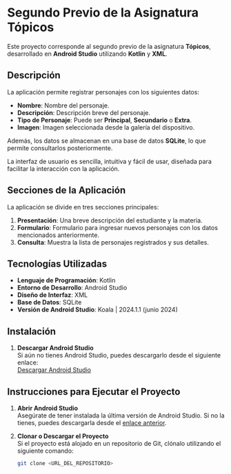 # Segundo Previo de la Asignatura Tópicos

Este proyecto corresponde al segundo previo de la asignatura **Tópicos**, desarrollado en **Android Studio** utilizando **Kotlin** y **XML**.

## Descripción

La aplicación permite registrar personajes con los siguientes datos:

- **Nombre**: Nombre del personaje.
- **Descripción**: Descripción breve del personaje.
- **Tipo de Personaje**: Puede ser **Principal**, **Secundario** o **Extra**.
- **Imagen**: Imagen seleccionada desde la galería del dispositivo.

Además, los datos se almacenan en una base de datos **SQLite**, lo que permite consultarlos posteriormente.

La interfaz de usuario es sencilla, intuitiva y fácil de usar, diseñada para facilitar la interacción con la aplicación.

## Secciones de la Aplicación

La aplicación se divide en tres secciones principales:

1. **Presentación**: Una breve descripción del estudiante y la materia.
2. **Formulario**: Formulario para ingresar nuevos personajes con los datos mencionados anteriormente.
3. **Consulta**: Muestra la lista de personajes registrados y sus detalles.

## Tecnologías Utilizadas

- **Lenguaje de Programación**: Kotlin
- **Entorno de Desarrollo**: Android Studio
- **Diseño de Interfaz**: XML
- **Base de Datos**: SQLite
- **Versión de Android Studio**: Koala | 2024.1.1 (junio 2024)

## Instalación

1. **Descargar Android Studio**  
   Si aún no tienes Android Studio, puedes descargarlo desde el siguiente enlace:  
   [Descargar Android Studio](https://developer.android.com/studio)

## Instrucciones para Ejecutar el Proyecto

1. **Abrir Android Studio**  
   Asegúrate de tener instalada la última versión de Android Studio. Si no la tienes, puedes descargarla desde el [enlace anterior](https://developer.android.com/studio).

2. **Clonar o Descargar el Proyecto**  
   Si el proyecto está alojado en un repositorio de Git, clónalo utilizando el siguiente comando:  
   ```bash
   git clone <URL_DEL_REPOSITORIO>
